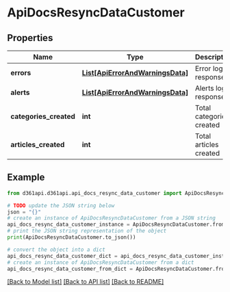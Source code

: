 # ApiDocsResyncDataCustomer


## Properties

Name | Type | Description | Notes
------------ | ------------- | ------------- | -------------
**errors** | [**List[ApiErrorAndWarningsData]**](ApiErrorAndWarningsData.md) | Error log response | [optional] 
**alerts** | [**List[ApiErrorAndWarningsData]**](ApiErrorAndWarningsData.md) | Alerts log response | [optional] 
**categories_created** | **int** | Total categories created | [optional] 
**articles_created** | **int** | Total articles created | [optional] 

## Example

```python
from d361api.d361api.api_docs_resync_data_customer import ApiDocsResyncDataCustomer

# TODO update the JSON string below
json = "{}"
# create an instance of ApiDocsResyncDataCustomer from a JSON string
api_docs_resync_data_customer_instance = ApiDocsResyncDataCustomer.from_json(json)
# print the JSON string representation of the object
print(ApiDocsResyncDataCustomer.to_json())

# convert the object into a dict
api_docs_resync_data_customer_dict = api_docs_resync_data_customer_instance.to_dict()
# create an instance of ApiDocsResyncDataCustomer from a dict
api_docs_resync_data_customer_from_dict = ApiDocsResyncDataCustomer.from_dict(api_docs_resync_data_customer_dict)
```
[[Back to Model list]](../README.md#documentation-for-models) [[Back to API list]](../README.md#documentation-for-api-endpoints) [[Back to README]](../README.md)


